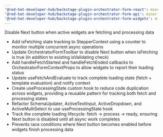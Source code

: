 ```yaml
---
'@red-hat-developer-hub/backstage-plugin-orchestrator-form-react': minor
'@red-hat-developer-hub/backstage-plugin-orchestrator-form-api': minor
'@red-hat-developer-hub/backstage-plugin-orchestrator-form-widgets': minor
---
```


Disable Next button when active widgets are fetching and processing data

- Add isFetching state tracking to StepperContext using a counter to monitor multiple concurrent async operations
- Update OrchestratorFormToolbar to disable Next button when isFetching is true (in addition to existing isValidating check)
- Add handleFetchStarted and handleFetchEnded callbacks to OrchestratorFormContextProps to allow widgets to report their loading status
- Update useFetchAndEvaluate to track complete loading state (fetch + template evaluation) and notify context
- Create useProcessingState custom hook to reduce code duplication across widgets, providing a reusable pattern for tracking both fetch and processing states
- Refactor SchemaUpdater, ActiveTextInput, ActiveDropdown, and ActiveMultiSelect to use useProcessingState hook
- Track the complete loading lifecycle: fetch → process → ready, ensuring Next button is disabled until all async work completes
- Prevents race conditions where Next button becomes enabled before widgets finish processing data
